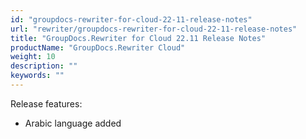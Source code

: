 ```yaml
---
id: "groupdocs-rewriter-for-cloud-22-11-release-notes"
url: "rewriter/groupdocs-rewriter-for-cloud-22-11-release-notes"
title: "GroupDocs.Rewriter for Cloud 22.11 Release Notes"
productName: "GroupDocs.Rewriter Cloud"
weight: 10
description: ""
keywords: ""
---
```


Release features:

* Arabic language added